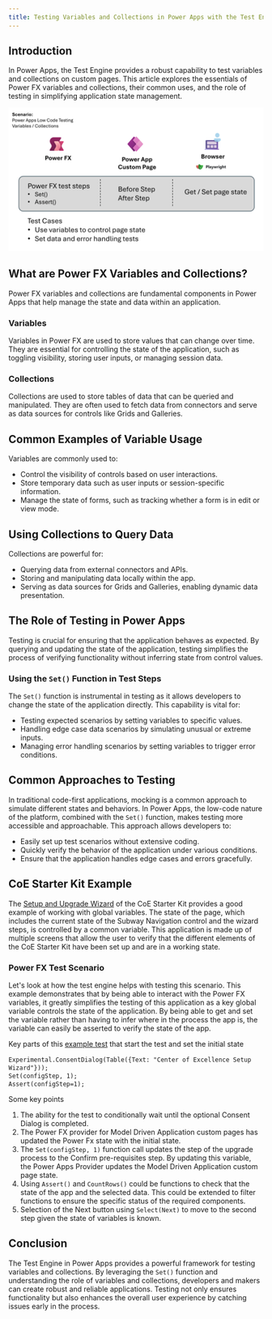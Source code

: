```yaml
---
title: Testing Variables and Collections in Power Apps with the Test Engine
---
```


## Introduction
In Power Apps, the Test Engine provides a robust capability to test variables and collections on custom pages. This article explores the essentials of Power FX variables and collections, their common uses, and the role of testing in simplifying application state management.

![Power Apps Low Code testing - Variables and Collections example](./media/custom-page-variables-collections.png)

## What are Power FX Variables and Collections?
Power FX variables and collections are fundamental components in Power Apps that help manage the state and data within an application. 

### Variables
Variables in Power FX are used to store values that can change over time. They are essential for controlling the state of the application, such as toggling visibility, storing user inputs, or managing session data.

### Collections
Collections are used to store tables of data that can be queried and manipulated. They are often used to fetch data from connectors and serve as data sources for controls like Grids and Galleries.

## Common Examples of Variable Usage
Variables are commonly used to:
- Control the visibility of controls based on user interactions.
- Store temporary data such as user inputs or session-specific information.
- Manage the state of forms, such as tracking whether a form is in edit or view mode.

## Using Collections to Query Data
Collections are powerful for:
- Querying data from external connectors and APIs.
- Storing and manipulating data locally within the app.
- Serving as data sources for Grids and Galleries, enabling dynamic data presentation.

## The Role of Testing in Power Apps
Testing is crucial for ensuring that the application behaves as expected. By querying and updating the state of the application, testing simplifies the process of verifying functionality without inferring state from control values.

### Using the `Set()` Function in Test Steps
The `Set()` function is instrumental in testing as it allows developers to change the state of the application directly. This capability is vital for:
- Testing expected scenarios by setting variables to specific values.
- Handling edge case data scenarios by simulating unusual or extreme inputs.
- Managing error handling scenarios by setting variables to trigger error conditions.

## Common Approaches to Testing
In traditional code-first applications, mocking is a common approach to simulate different states and behaviors. In Power Apps, the low-code nature of the platform, combined with the `Set()` function, makes testing more accessible and approachable. This approach allows developers to:
- Easily set up test scenarios without extensive coding.
- Quickly verify the behavior of the application under various conditions.
- Ensure that the application handles edge cases and errors gracefully.

## CoE Starter Kit Example

The [Setup and Upgrade Wizard](./coe-kit-setup-and-install-wizard.md) of the CoE Starter Kit provides a good example of working with global variables. The state of the page, which includes the current state of the Subway Navigation control and the wizard steps, is controlled by a common variable. This application is made up of multiple screens that allow the user to verify that the different elements of the CoE Starter Kit have been set up and are in a working state.

### Power FX Test Scenario

Let's look at how the test engine helps with testing this scenario. This example demonstrates that by being able to interact with the Power FX variables, it greatly simplifies the testing of this application as a key global variable controls the state of the application. By being able to get and set the variable rather than having to infer where in the process the app is, the variable can easily be asserted to verify the state of the app.

Key parts of this [example test](https://github.com/microsoft/PowerApps-TestEngine/blob/grant-archibald-md/integration-merge/samples/coe-kit-setup-wizard/testPlan.fx.yaml) that start the test and set the initial state


```powerfx
Experimental.ConsentDialog(Table({Text: "Center of Excellence Setup Wizard"}));
Set(configStep, 1); 
Assert(configStep=1);
```

Some key points

1. The ability for the test to conditionally wait until the optional Consent Dialog is completed.
2. The Power FX provider for Model Driven Application custom pages has updated the Power Fx state with the initial state.
3. The `Set(configStep, 1)` function call updates the step of the upgrade process to the Confirm pre-requisites step. By updating this variable, the Power Apps Provider updates the Model Driven Application custom page state.
4. Using `Assert()` and `CountRows()` could be functions to check that the state of the app and the selected data. This could be extended to filter functions to ensure the specific status of the required components.
5. Selection of the Next button using `Select(Next)` to move to the second step given the state of variables is known.

## Conclusion
The Test Engine in Power Apps provides a powerful framework for testing variables and collections. By leveraging the `Set()` function and understanding the role of variables and collections, developers and makers can create robust and reliable applications. Testing not only ensures functionality but also enhances the overall user experience by catching issues early in the process.